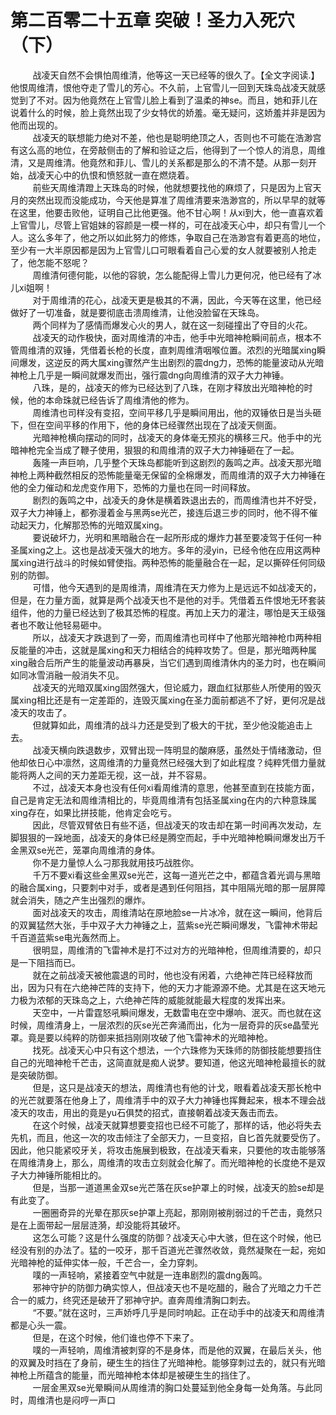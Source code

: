 <h1>第二百零二十五章 突破！圣力入死穴（下）</h1>
<div id="content">&nbsp&nbsp&nbsp&nbsp&nbsp&nbsp&nbsp&nbsp
 战凌天自然不会惧怕周维清，他等这一天已经等的很久了。【全文字阅读.】他恨周维清，恨他夺走了雪儿的芳心。不久前，上官雪儿一回到天珠岛战凌天就感觉到了不对。因为他竟然在上官雪儿脸上看到了温柔的神se。而且，她和菲儿在说着什么的时候，脸上竟然出现了少女特优的娇羞。毫无疑问，这娇羞并非是因为他而出现的。
 <br/>&nbsp&nbsp&nbsp&nbsp&nbsp&nbsp&nbsp&nbsp
 战凌天的联想能力绝对不差，他也是聪明绝顶之人，否则也不可能在浩渺宫有这么高的地位，在旁敲侧击的了解和验证之后，他得到了一个惊人的消息，周维清，又是周维清。他竟然和菲儿、雪儿的关系都是那么的不清不楚。从那一刻开始，战凌天心中的仇恨和愤怒就一直在燃烧着。
 <br/>&nbsp&nbsp&nbsp&nbsp&nbsp&nbsp&nbsp&nbsp
 前些天周维清蹬上天珠岛的时候，他就想要找他的麻烦了，只是因为上官天月的突然出现而没能成功，今天他是算准了周维清要来浩渺宫的，所以早早的就等在这里，他要击败他，证明自己比他更强。他不甘心啊！从xi到大，他一直喜欢着上官雪儿，尽管上官姐妹的容颜是一模一样的，可在战凌天心中，却只有雪儿一个人。这么多年了，他之所以如此努力的修炼，争取自己在浩渺宫有着更高的地位，至少有一大半原因都是因为上官雪儿口可眼看着自己心爱的女人就要被别人抢走了，他怎能不怒呢？
 <br/>&nbsp&nbsp&nbsp&nbsp&nbsp&nbsp&nbsp&nbsp
 周维清何德何能，以他的容貌，怎么能配得上雪儿力更何况，他已经有了冰儿xi姐啊！
 <br/>&nbsp&nbsp&nbsp&nbsp&nbsp&nbsp&nbsp&nbsp
 对于周维清的花心，战凌天更是极其的不满，因此，今天等在这里，他已经做好了一切准备，就是要彻底击溃周维清，让他没脸留在天珠岛。
 <br/>&nbsp&nbsp&nbsp&nbsp&nbsp&nbsp&nbsp&nbsp
 两个同样为了感情而爆发心火的男人，就在这一刻碰撞出了夺目的火花。
 <br/>&nbsp&nbsp&nbsp&nbsp&nbsp&nbsp&nbsp&nbsp
 战凌天的动作极快，面对周维清的冲击，他手中光暗神枪瞬间前点，根本不管周维清的双锤，凭借着长枪的长度，直刺周维清咽喉位置。浓烈的光暗属xing瞬间爆发，这逆反的两大属xing骤然产生出剧烈的震dng力，恐怖的能量波动从光暗神枪上几乎是一瞬间就爆发而出，强行震dng向周维清的双子大力神锤。
 <br/>&nbsp&nbsp&nbsp&nbsp&nbsp&nbsp&nbsp&nbsp
 八珠，是的，战凌天的修为已经达到了八珠，在刚才释放出光暗神枪的时候，他的本命珠就已经告诉了周维清他的修为。
 <br/>&nbsp&nbsp&nbsp&nbsp&nbsp&nbsp&nbsp&nbsp
 周维清也司样没有变招，空间平移几乎是瞬间用出，他的双锤依日是当头砸下，但在空间平移的作用下，他的身体已经骤然出现在了战凌天侧面。
 <br/>&nbsp&nbsp&nbsp&nbsp&nbsp&nbsp&nbsp&nbsp
 光暗神枪横向摆动的同时，战凌天的身体毫无预兆的横移三尺。他手中的光暗神枪完全当成了鞭子使用，狠狠的和周维清的双子大力神锤砸在了一起。
 <br/>&nbsp&nbsp&nbsp&nbsp&nbsp&nbsp&nbsp&nbsp
 轰隆一声巨响，几乎整个天珠岛都能听到这剧烈的轰鸣之声。战凌天那光暗神枪上两种截然相反的恐怖能量毫无保留的全棉爆发，而周维清的双子大力神锤在他的全力催动和龙虎变作用下，恐怖的力量也在同一时间释放。
 <br/>&nbsp&nbsp&nbsp&nbsp&nbsp&nbsp&nbsp&nbsp
 剧烈的轰鸣之中，战凌夭的身休是横着跌退出去的，而周维清也并不好受，双子大力神锤上，都弥漫着金与黑两se光芒，接连后退三步的同时，他不得不催动起天力，化解那恐怖的光暗双属xing。
 <br/>&nbsp&nbsp&nbsp&nbsp&nbsp&nbsp&nbsp&nbsp
 要说破坏力，光明和黑暗融合在一起所形成的爆炸力甚至要凌驾于任何一种圣属xing之上。这也是战凌天强大的地方。多年的浸yin，已经令他在应用这两种属xing进行战斗的时候如臂使指。两种恐怖的能量融合在一起，足以撕碎任何同级别的防御。
 <br/>&nbsp&nbsp&nbsp&nbsp&nbsp&nbsp&nbsp&nbsp
 可惜，他今天遇到的是周维清，周维清在天力修为上是远远不如战凌天的，但是，在力量方面，就算是两个战凌天也不是他的对手。凭借着五件恨地无环套装组件，他的力量已经达到了极其恐怖的程度。再加上天力的灌注，哪怕是天王级强者也不敢让他轻易砸中。
 <br/>&nbsp&nbsp&nbsp&nbsp&nbsp&nbsp&nbsp&nbsp
 所以，战凌天才跌退到了一旁，而周维清也司样中了他那光暗神枪巾两种相反能量的冲击，这就是属xing和天力相结合的纯粹攻势了。但是，那光暗两种属xing融合后所产生的能量波动再暴戾，当它们遇到周维清休内的圣力时，也在瞬间如同冰雪消融一般消失不见。
 <br/>&nbsp&nbsp&nbsp&nbsp&nbsp&nbsp&nbsp&nbsp
 战凌天的光暗双属xing固然强大，但论威力，跟血红狱那些人所使用的毁灭属xing相比还是有一定差距的，连毁灭属xing在圣力面前都逃不了好，更何况是战凌天的攻击了。
 <br/>&nbsp&nbsp&nbsp&nbsp&nbsp&nbsp&nbsp&nbsp
 但就算如此，周维清的战斗力还是受到了极大的干扰，至少他没能追击上去。
 <br/>&nbsp&nbsp&nbsp&nbsp&nbsp&nbsp&nbsp&nbsp
 战凌天横向跌退数步，双臂出现一阵明显的酸麻感，虽然处于情绪激动，但他却依日心中凛然，这周维清的力量竟然已经强大到了如此程度？纯粹凭借力量就能将两人之间的天力差距无视，这一战，并不容易。
 <br/>&nbsp&nbsp&nbsp&nbsp&nbsp&nbsp&nbsp&nbsp
 不过，战凌天本身也没有任何xi看周维清的意思，他甚至直到在技能方面，自己是肯定无法和周维清相比的，毕竟周维清有包括圣属xing在内的六种意珠属xing存在，如果比拼技能，他肯定会吃亏。
 <br/>&nbsp&nbsp&nbsp&nbsp&nbsp&nbsp&nbsp&nbsp
 因此，尽管双臂依日有些不适，但战凌天的攻击却在第一时间再次发动，左脚狠狠的一跺地面，战凌天的身体已经是腾空而起，手中光暗神枪瞬间爆发出万千金黑双se光芒，笼罩向周维清的身体。
 <br/>&nbsp&nbsp&nbsp&nbsp&nbsp&nbsp&nbsp&nbsp
 你不是力量惊人么刁那我就用技巧战胜你。
 <br/>&nbsp&nbsp&nbsp&nbsp&nbsp&nbsp&nbsp&nbsp
 千万不要xi看这些金黑双se光芒，这每一道光芒之中，都蕴含着光调与黑暗的融合属xing，只要刺中对手，或者是遇到任何阻挡，其中阻隔光暗的那一层屏障就会消失，随之产生出强烈的爆炸。
 <br/>&nbsp&nbsp&nbsp&nbsp&nbsp&nbsp&nbsp&nbsp
 面对战凌天的攻击，周维清站在原地脸se一片冰冷，就在这一瞬间，他背后的双翼猛然大张，手中双子大力神锤之上，蓝紫se光芒瞬间爆发，飞雷神术带起千百道蓝紫se电光轰然而上。
 <br/>&nbsp&nbsp&nbsp&nbsp&nbsp&nbsp&nbsp&nbsp
 很明显，周维清的飞雷神术是打不过对方的光暗神枪，但周维清要的，却只是一下阻挡而已。
 <br/>&nbsp&nbsp&nbsp&nbsp&nbsp&nbsp&nbsp&nbsp
 就在之前战凌天被他震退的司时，他也没有闲着，六绝神芒阵已经释放而出，因为只有在六绝神芒阵的支持下，他的天力才能源源不绝。尤其是在这天地元力极为浓郁的天珠岛之上，六绝神芒阵的威能就能最大程度的发挥出来。
 <br/>&nbsp&nbsp&nbsp&nbsp&nbsp&nbsp&nbsp&nbsp
 天空中，一片雷霆怒吼瞬间爆发，无数雷电在空中爆响、泯灭。而也就在这时候，周维清身上，一层浓烈的灰se光芒奔涌而出，化为一层奇异的灰se晶莹光罩。竟是要以纯粹的防御来抵挡刚刚攻破了他飞雷神术的光暗神枪。
 <br/>&nbsp&nbsp&nbsp&nbsp&nbsp&nbsp&nbsp&nbsp
 找死。战凌天心中只有这个想法，一个六珠修为天珠师的防御技能想要挡住自己的光暗神枪千芒击，这简直就是痴人说梦。要知道，他这光暗神枪最擅长的就是突破防御。
 <br/>&nbsp&nbsp&nbsp&nbsp&nbsp&nbsp&nbsp&nbsp
 但是，这只是战凌天的想法，周维清也有他的计戈，眼看着战凌天那长枪中的光芒就要落在他身上了，周维清手中的双子大力神锤也挥舞起来，根本不理会战凌天的攻击，用出的竟是yu石俱焚的招式，直接朝着战凌天轰击而去。
 <br/>&nbsp&nbsp&nbsp&nbsp&nbsp&nbsp&nbsp&nbsp
 在这个时候，战凌天就算想要变招也已经不可能了，那样的话，他必将失去先机，而且，他这一次的攻击倾注了全部天力，一旦变招，自匕首先就要受伤了。因此，他只能紧咬牙关，将攻击施展到极致，在战凌天看来，只要他的攻击能够落在周维清身上，那么，周维清的攻击立刻就会化解了。而光暗神枪的长度绝不是双子大力神锤所能相比的。
 <br/>&nbsp&nbsp&nbsp&nbsp&nbsp&nbsp&nbsp&nbsp
 但是，当那一道道黑金双se光芒落在灰se护罩上的时候，战凌天的脸se却是有此变了。
 <br/>&nbsp&nbsp&nbsp&nbsp&nbsp&nbsp&nbsp&nbsp
 一圈圈奇异的光晕在那灰se护罩上亮起，那刚刚被削弱过的千芒击，竟然只是在上面带起一层层涟漪，却没能将其破坏。
 <br/>&nbsp&nbsp&nbsp&nbsp&nbsp&nbsp&nbsp&nbsp
 这怎么可能？这是什么强度的防御？战凌天心中大骇，但在这个时候，他已经没有别的办法了。猛的一咬牙，那千百道光芒骤然收敛，竟然凝聚在一起，宛如光暗神枪的延伸实体一般，千芒合一，全力穿刺。
 <br/>&nbsp&nbsp&nbsp&nbsp&nbsp&nbsp&nbsp&nbsp
 噗的一声轻响，紧接着空气中就是一连串剧烈的震dng轰鸣。
 <br/>&nbsp&nbsp&nbsp&nbsp&nbsp&nbsp&nbsp&nbsp
 邪神守护的防御力确实惊人，但战凌天也不是吃醋的，融合了光暗之力千芒合一的威力，终究还是破开了邪神守护。直奔周维清胸口刺去。
 <br/>&nbsp&nbsp&nbsp&nbsp&nbsp&nbsp&nbsp&nbsp
 “不要。”就在这时，三声娇呼几乎是同时响起。正在动手中的战凌天和周维清都是心头一震。
 <br/>&nbsp&nbsp&nbsp&nbsp&nbsp&nbsp&nbsp&nbsp
 但是，在这个时候，他们谁也停不下来了。
 <br/>&nbsp&nbsp&nbsp&nbsp&nbsp&nbsp&nbsp&nbsp
 噗的一声轻响，周维清被刺穿的不是身体，而是他的双翼，在最后关头，他的双翼及时挡在了身前，硬生生的挡住了光暗神枪。能够穿刺过去的，就只有光暗神枪上所蕴含的能量，而光暗神枪本体却是被硬生生的挡住了。
 <br/>&nbsp&nbsp&nbsp&nbsp&nbsp&nbsp&nbsp&nbsp
 一层金黑双se光晕瞬间从周维清的胸口处蔓延到他全身每一处角落。与此同时，周维清也是闷哼一声口
 <br/>&nbsp&nbsp&nbsp&nbsp&nbsp&nbsp&nbsp&nbsp
 <br/>&nbsp&nbsp&nbsp&nbsp&nbsp&nbsp&nbsp&nbsp
</div>
